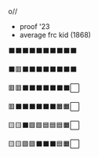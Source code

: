o//

- proof '23
- average frc kid (1868)

:black_large_square::black_large_square::black_large_square::black_large_square::black_large_square::black_large_square::black_large_square::black_large_square::black_large_square::black_large_square:

:black_large_square::red_square::black_large_square::black_large_square::black_large_square::black_large_square::black_large_square::black_large_square::black_large_square::black_large_square:

:red_square::red_square::black_large_square::black_large_square::black_large_square::black_large_square::black_large_square::black_large_square::black_large_square::white_large_square:

:red_square::black_large_square::black_large_square::black_large_square::black_large_square::black_large_square::black_large_square::orange_square::orange_square::white_large_square:

:yellow_square::yellow_square::black_large_square::green_square::green_square::blue_square::blue_square::blue_square::orange_square::white_large_square:

:yellow_square::yellow_square::green_square::green_square::black_large_square::black_large_square::black_large_square::blue_square::orange_square::white_large_square:
<!--
**kaileyhh/kaileyhh** is a ✨ _special_ ✨ repository because its `README.md` (this file) appears on your GitHub profile.

Here are some ideas to get you started:

- 🔭 I’m currently working on ...
- 🌱 I’m currently learning ...
- 👯 I’m looking to collaborate on ...
- 🤔 I’m looking for help with ...
- 💬 Ask me about ...
- 📫 How to reach me: ...
- 😄 Pronouns: ...
- ⚡ Fun fact: ...
-->
